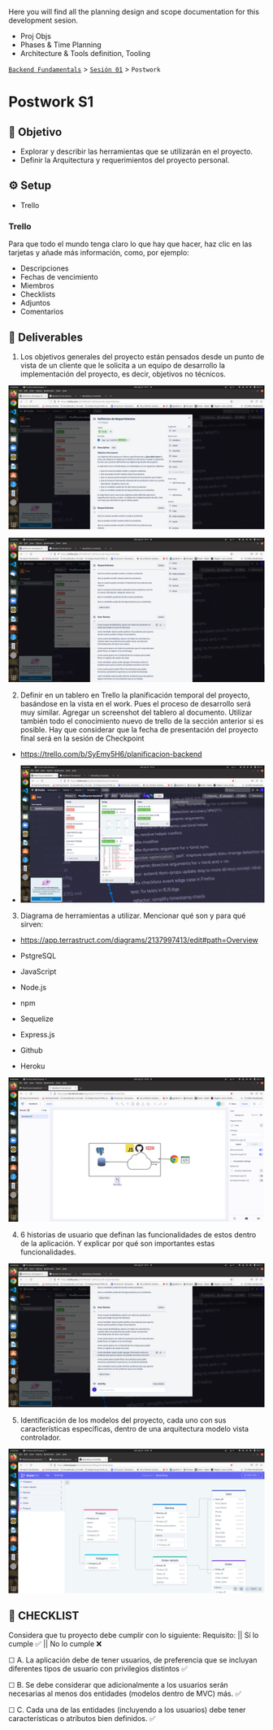 Here you will find all the planning design and scope documentation for this development sesion.

 
- Proj Objs
- Phases & Time Planning
- Architecture & Tools definition, Tooling


[`Backend Fundamentals`](../../README.md) > [`Sesión 01`](../README.md) > `Postwork`

# Postwork S1 

## 🎯 Objetivo

- Explorar y describir las herramientas que se utilizarán en el proyecto. 
- Definir la Arquitectura y requerimientos del proyecto personal.

## ⚙️ Setup
 - Trello

### Trello

Para que todo el mundo tenga claro lo que hay que hacer, haz clic en las tarjetas y añade más información, como, por ejemplo:
- Descripciones
- Fechas de vencimiento
- Miembros
- Checklists
- Adjuntos
- Comentarios
 
## 📑 Deliverables

1. Los objetivos generales del proyecto están pensados desde un punto de vista de un cliente que le solicita a un equipo de desarrollo la implementación del proyecto, es decir, objetivos no técnicos.

![Scope](./trello-scope.png)

![Requirements](./trello-requirements.png)

2. Definir en un tablero en Trello la planificación temporal del proyecto, basándose en la vista en el work. Pues el proceso de desarrollo será muy similar. Agregar un screenshot del tablero al documento. Utilizar también todo el conocimiento nuevo de trello de la sección anterior si es posible. Hay que considerar que la fecha de presentación del proyecto final será en la sesión de Checkpoint 

- https://trello.com/b/SyEmy5H6/planificacion-backend

- ![trello Project](./trello-projPlan.png)

3. Diagrama de herramientas a utilizar. Mencionar qué son y para qué sirven:

- https://app.terrastruct.com/diagrams/2137997413/edit#path=Overview


- PstgreSQL
- JavaScript
- Node.js
- npm
- Sequelize
- Express.js
- Github
- Heroku

![Terrastruct-Diagrama](./terrastruct-architecture.png)

4. 6 historias de usuario que definan las funcionalidades de estos dentro de la aplicación. Y explicar por qué son importantes estas funcionalidades.

![6 User Sotries](./trello-userStories.png)

5. Identificación de los modelos del proyecto, cada uno con sus características específicas, dentro de una arquitectura modelo vista controlador. 

![Identificación de los modelos del proyecto para MVC](./models-def.png)

## 📑 CHECKLIST

Considera que tu proyecto debe cumplir con lo siguiente:
Requisito:  ||  Sí lo cumple    ✅  ||  	No lo cumple    ❌

☐ A. La aplicación debe de tener usuarios, de preferencia que se incluyan diferentes tipos de usuario con privilegios distintos   ✅

☐ B. Se debe considerar que adicionalmente a los usuarios serán necesarias al menos dos entidades (modelos dentro de MVC) más.    ✅	

☐ C. Cada una de las entidades (incluyendo a los usuarios) debe tener características o atributos bien definidos. ✅